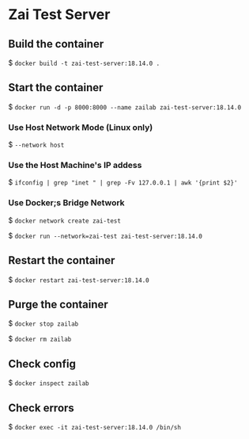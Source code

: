 # Zai Test Server

## Build the container
$ `docker build -t zai-test-server:18.14.0 .`

## Start the container
$ `docker run -d -p 8000:8000 --name zailab zai-test-server:18.14.0`

### Use Host Network Mode (Linux only)
$ `--network host`

### Use the Host Machine's IP addess
$ `ifconfig | grep "inet " | grep -Fv 127.0.0.1 | awk '{print $2}'`

### Use Docker;s Bridge Network
$ `docker network create zai-test`

$ `docker run --network=zai-test zai-test-server:18.14.0`

## Restart the container
$ `docker restart zai-test-server:18.14.0`

## Purge the container

$ `docker stop zailab`

$ `docker rm zailab`

## Check config
$ `docker inspect zailab`

## Check errors
$ `docker exec -it zai-test-server:18.14.0 /bin/sh`
